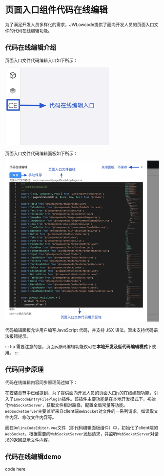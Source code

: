 # 页面入口组件代码在线编辑

为了满足开发人员多样化的需求，JWLowcode提供了面向开发人员的页面入口文件的代码在线编辑功能。

## 代码在线编辑介绍

页面入口文件代码编辑入口如下所示：

<img src="/onlineEditor-entry.jpg" class="globalImg" style="width: 340px" />


页面入口文件代码编辑面板如下所示：

<img src="/onlineEditor-panel.jpg" class="globalImg" style="width: 840px" />

代码编辑面板允许用户编写JavaScript 代码，并支持 JSX 语法。暂未支持代码语法报错提示。

::: tip
需要注意的是，页面js源码编辑功能仅可在<strong>本地开发及低代码编辑模式</strong>下使用。
:::

## 代码同步原理

代码在线编辑内容同步原理简述如下：

在[安装](./installation.md)章节中已经提到，为了提供面向开发人员的页面入口js的在线编辑功能，引入了`LowcodeEntryFilePlugin`插件。该插件主要功能是在本地开发模式下，初始化`WebSocketServer`，获取文件相对路径，配置全局常量等功能。`WebSocketServer`主要监听来自client端`WebSocket`对文件的一系列请求，如读取文件内容、修改文件内容等。

而在`OnlineCodeEditor.vue`文件（即代码编辑面板组件）中，初始化了client端的`WebSocket`，根据需要向`WebSocketServer`发起请求，并监听`WebSocketServer`对请求的返回显示文件内容。

## 代码在线编辑demo

code here